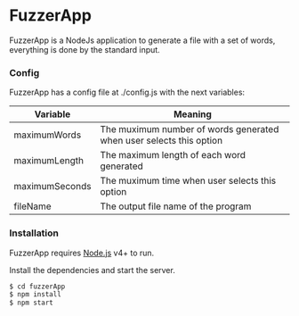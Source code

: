 # FuzzerApp

FuzzerApp is a NodeJs application to generate a file with a set of words, everything is done by the standard input.

### Config

FuzzerApp has a config file at ./config.js with the next variables:

| Variable | Meaning |
| ------ | ------ |
| maximumWords | The muximum number of words generated when user selects this option |
| maximumLength | The maximum length of each word generated |
| maximumSeconds | The muximum time when user selects this option |
| fileName | The output file name of the program |

### Installation
FuzzerApp requires [Node.js](https://nodejs.org/) v4+ to run.

Install the dependencies and start the server.
```sh
$ cd fuzzerApp
$ npm install
$ npm start
```